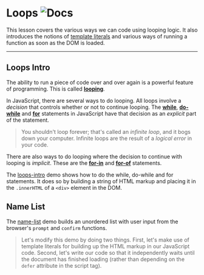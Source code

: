 # Loops ![Docs](https://img.shields.io/badge/Documentation%20Status-10--40%25%20Rough%20Outline-red?logo=Read%20the%20Docs)

This lesson covers the various ways we can code using looping logic. It also introduces the notions of [template literals](https://developer.mozilla.org/en-US/docs/Web/JavaScript/Reference/Template_literals) and various ways of running a function as soon as the DOM is loaded.

----

## Loops Intro

The ability to run a piece of code over and over again is a powerful feature of programming. This is called [**looping**](https://developer.mozilla.org/en-US/docs/Web/JavaScript/Guide/Loops_and_iteration).

In JavaScript, there are several ways to do looping. All loops involve a *decision* that controls whether or not to continue looping. The [**while**](https://developer.mozilla.org/en-US/docs/Web/JavaScript/Guide/Loops_and_iteration#while_statement), [**do-while**](https://developer.mozilla.org/en-US/docs/Web/JavaScript/Guide/Loops_and_iteration#do...while_statement) and [**for**](https://developer.mozilla.org/en-US/docs/Web/JavaScript/Guide/Loops_and_iteration#for_statement) statements in JavaScript have that decision as an *explicit* part of the statement.

> You shouldn't loop forever; that's called an *infinite loop*, and it bogs down your computer. Infinite loops are the result of a *logical error* in your code.

There are also ways to do looping where the decision to continue with looping is *implicit*. These are the [**for-in**](https://developer.mozilla.org/en-US/docs/Web/JavaScript/Guide/Loops_and_iteration#for...in_statement) and [**for-of**](https://developer.mozilla.org/en-US/docs/Web/JavaScript/Guide/Loops_and_iteration#for...of_statement) statements.

The [loops-intro](./demos/loops-intro/js/main.js) demo shows how to do the while, do-while and for statements. It does so by building a string of HTML markup and placing it in the `.innerHTML` of a `<div>` element in the DOM.

## Name List

The [name-list](./demos/name-list/js/main.js) demo builds an unordered list with user input from the browser's `prompt` and `confirm` functions.

> Let's modify this demo by doing two things. First, let's make use of template literals for building up the HTML markup in our JavaScript code. Second, let's write our code so that it independently waits until the document has finished loading (rather than depending on the `defer` attribute in the script tag).
